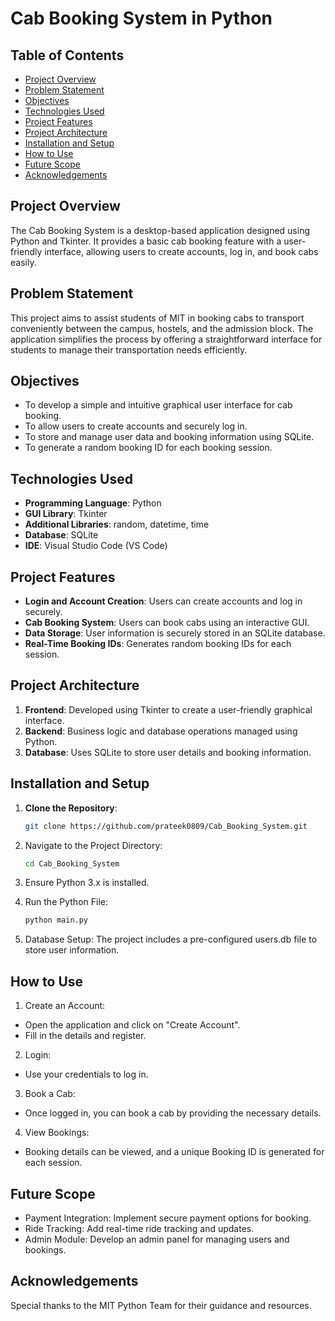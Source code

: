 # Cab Booking System in Python

## Table of Contents
- [Project Overview](#Project-Overview)
- [Problem Statement](#Problem-Statement)
- [Objectives](#Objectives)
- [Technologies Used](#Technologies-Used)
- [Project Features](#Project-Features)
- [Project Architecture](#Project-Architecture)
- [Installation and Setup](#Installation-and-Setup)
- [How to Use](#How-to-Use)
- [Future Scope](#Future-Scope)
- [Acknowledgements](#Acknowledgements)

## Project Overview
The Cab Booking System is a desktop-based application designed using Python and Tkinter. It provides a basic cab booking feature with a user-friendly interface, allowing users to create accounts, log in, and book cabs easily.

## Problem Statement
This project aims to assist students of MIT in booking cabs to transport conveniently between the campus, hostels, and the admission block. The application simplifies the process by offering a straightforward interface for students to manage their transportation needs efficiently.

## Objectives
- To develop a simple and intuitive graphical user interface for cab booking.
- To allow users to create accounts and securely log in.
- To store and manage user data and booking information using SQLite.
- To generate a random booking ID for each booking session.

## Technologies Used
- **Programming Language**: Python
- **GUI Library**: Tkinter
- **Additional Libraries**: random, datetime, time
- **Database**: SQLite
- **IDE**: Visual Studio Code (VS Code)

## Project Features
- **Login and Account Creation**: Users can create accounts and log in securely.
- **Cab Booking System**: Users can book cabs using an interactive GUI.
- **Data Storage**: User information is securely stored in an SQLite database.
- **Real-Time Booking IDs**: Generates random booking IDs for each session.

## Project Architecture
1. **Frontend**: Developed using Tkinter to create a user-friendly graphical interface.
2. **Backend**: Business logic and database operations managed using Python.
3. **Database**: Uses SQLite to store user details and booking information.

## Installation and Setup
1. **Clone the Repository**:
   ```bash
   git clone https://github.com/prateek0809/Cab_Booking_System.git
   ```
2. Navigate to the Project Directory:
   ```bash
   cd Cab_Booking_System
   ```

3. Ensure Python 3.x is installed.
 
4. Run the Python File:
   ```bash
   python main.py
   ```

5. Database Setup: The project includes a pre-configured users.db file to store user information.

## How to Use
1. Create an Account:
- Open the application and click on "Create Account".
- Fill in the details and register.
2. Login:
- Use your credentials to log in.
3. Book a Cab:
- Once logged in, you can book a cab by providing the necessary details.
4. View Bookings:
- Booking details can be viewed, and a unique Booking ID is generated for each session.

## Future Scope
- Payment Integration: Implement secure payment options for booking.
- Ride Tracking: Add real-time ride tracking and updates.
- Admin Module: Develop an admin panel for managing users and bookings.

## Acknowledgements
Special thanks to the MIT Python Team for their guidance and resources.
